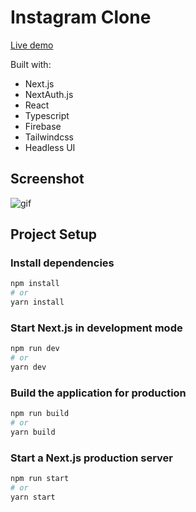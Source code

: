 # Instagram Clone

[Live demo](https://instagram-clone-alkimcaner.vercel.app/)

Built with:

- Next.js
- NextAuth.js
- React
- Typescript
- Firebase
- Tailwindcss
- Headless UI

## Screenshot

![gif](https://github.com/alkimcaner/portfolio/blob/main/public/assets/instagram.gif)

## Project Setup

### Install dependencies

```bash
npm install
# or
yarn install
```

### Start Next.js in development mode

```bash
npm run dev
# or
yarn dev
```

### Build the application for production

```bash
npm run build
# or
yarn build
```

### Start a Next.js production server

```bash
npm run start
# or
yarn start
```
